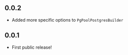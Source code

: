 ## 0.0.2

- Added more specific options to `PgPoolPostgresBuilder`

## 0.0.1

- First public release!
